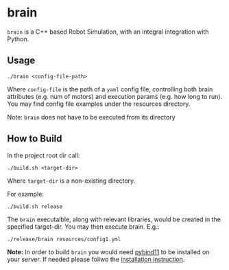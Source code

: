 # brain

`brain` is a C++ based Robot Simulation, with an integral integration with Python.

## Usage

`./brain <config-file-path>`

Where `config-file` is the path of a `yaml` config file, controlling both brain attributes (e.g. num of motors) and execution params (e.g. how long to run).
You may find config file examples under the resources directory.

Note: `brain` does not have to be executed from its directory

## How to Build

In the project root dir call: 

`./build.sh <target-dir>`

Where `target-dir` is a non-existing directory.

For example:

`./build.sh release`

The `brain` executalble, along with relevant libraries, would be created in the specified target-dir.
You may then execute brain. E.g.:

`./release/brain resources/config1.yml`

**Note:** In order to build `brain` you would need [pybind11](https://pybind11.readthedocs.io/en/stable/) to be installed on your server. If needed please follwo the [installation instruction](https://pybind11.readthedocs.io/en/stable/installing.html).

